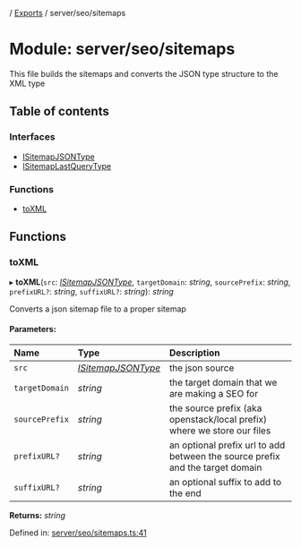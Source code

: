 [](../README.md) / [Exports](../modules.md) / server/seo/sitemaps

# Module: server/seo/sitemaps

This file builds the sitemaps and converts the JSON type
structure to the XML type

## Table of contents

### Interfaces

- [ISitemapJSONType](../interfaces/server_seo_sitemaps.isitemapjsontype.md)
- [ISitemapLastQueryType](../interfaces/server_seo_sitemaps.isitemaplastquerytype.md)

### Functions

- [toXML](server_seo_sitemaps.md#toxml)

## Functions

### toXML

▸ **toXML**(`src`: [*ISitemapJSONType*](../interfaces/server_seo_sitemaps.isitemapjsontype.md), `targetDomain`: *string*, `sourcePrefix`: *string*, `prefixURL?`: *string*, `suffixURL?`: *string*): *string*

Converts a json sitemap file to a proper sitemap

#### Parameters:

Name | Type | Description |
:------ | :------ | :------ |
`src` | [*ISitemapJSONType*](../interfaces/server_seo_sitemaps.isitemapjsontype.md) | the json source   |
`targetDomain` | *string* | the target domain that we are making a SEO for   |
`sourcePrefix` | *string* | the source prefix (aka openstack/local prefix) where we store our files   |
`prefixURL?` | *string* | an optional prefix url to add between the source prefix and the target domain   |
`suffixURL?` | *string* | an optional suffix to add to the end    |

**Returns:** *string*

Defined in: [server/seo/sitemaps.ts:41](https://github.com/onzag/itemize/blob/28218320/server/seo/sitemaps.ts#L41)
